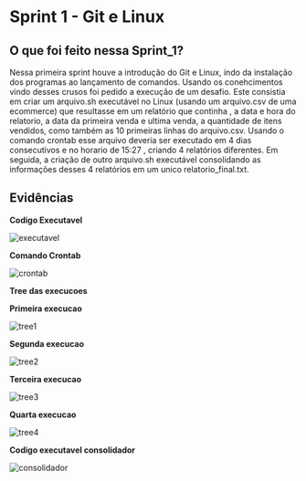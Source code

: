# **Sprint 1 - Git e Linux**

## **O que foi feito nessa Sprint_1?**

Nessa primeira sprint houve a introdução do Git e Linux, indo da instalação dos programas ao lançamento de comandos. Usando os conehcimentos vindo desses crusos foi pedido a execução de um desafio. Este consistia em criar um arquivo.sh executável no Linux (usando um arquivo.csv de uma ecommerce) que resultasse em um relatório que continha , a data e hora do relatorio, a data da primeira venda e ultima venda, a quantidade de itens vendidos, como também as 10 primeiras linhas do arquivo.csv. Usando o comando crontab esse arquivo deveria ser executado em 4 dias consecutivos e no horario de 15:27 , criando 4 relatórios diferentes. Em seguida, a criação de outro arquivo.sh executável consolidando as informações desses 4 relatórios em um unico relatorio_final.txt.   

## **Evidências**


**Codigo Executavel**

![executavel](https://github.com/biancalls/BiancaLages/blob/main/Evidencias/Screenshot%20from%202024-08-31%2011-15-33.png)


**Comando Crontab**

![crontab](https://github.com/biancalls/BiancaLages/blob/main/Evidencias/Screenshot%20from%202024-08-28%2010-43-35.png)


**Tree das execucoes**

**Primeira execucao**

![tree1](https://github.com/biancalls/BiancaLages/blob/main/Evidencias/Screenshot%20from%202024-08-28%2015-51-57.png)

**Segunda execucao**

![tree2](https://github.com/biancalls/BiancaLages/blob/main/Evidencias/Screenshot%20from%202024-08-29%2015-37-53.png)

**Terceira execucao**

![tree3](https://github.com/biancalls/BiancaLages/blob/main/Evidencias/Screenshot%20from%202024-08-30%2015-31-04.png)

**Quarta execucao**

![tree4](https://github.com/biancalls/BiancaLages/blob/main/Evidencias/Screenshot%20from%202024-08-31%2016-24-02.png)


**Codigo executavel consolidador**

![consolidador](https://github.com/biancalls/BiancaLages/blob/main/Evidencias/Screenshot%20from%202024-08-31%2016-22-15.png)


